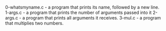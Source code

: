0-whatsmyname.c - a program that prints its name, followed by a new line.
1-args.c - a program that prints the number of arguments passed into it
2-args.c - a program that prints all arguments it receives.
3-mul.c - a program that multiplies two numbers.
